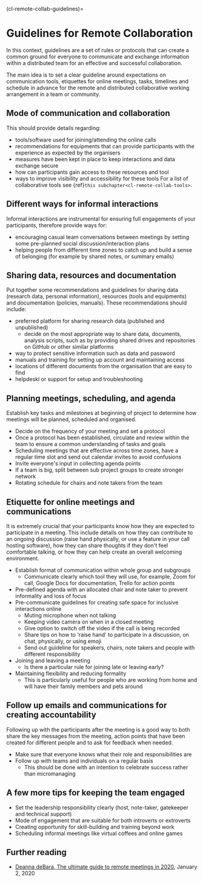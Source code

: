 (cl-remote-collab-guidelines)=
# Guidelines for Remote Collaboration

In this context, guidelines are a set of rules or protocols that can create a common ground for everyone to communicate and exchange information within a distributed team for an effective and successful collaboration.

The main idea is to set a clear guideline around expectations on communication tools, etiquettes for online meetings, tasks, timelines and schedule in advance for the remote and distributed collaborative working arrangement in a team or community.

## Mode of communication and collaboration
<!---Add details and more points point to other chapters for details--->

This should provide details regarding:
- tools/software used for joining/attending the online calls
- recommendations for equipments that can provide participants with the experience as expected by the organisers
- measures have been kept in place to keep interactions and data exchange secure
- how can participants gain access to these resources and tool
- ways to improve visibility and accessibility for these tools
For a list of collaborative tools see {ref}`this subchapter<cl-remote-collab-tools>`.

## Different ways for informal interactions
<!---Add details and more points point to other chapters for details--->
Informal interactions are instrumental for ensuring full engagements of your participants, therefore provide ways for:
- encouraging casual team conversations between meetings by setting some pre-planned social discussion/interaction plans
- helping people from different time zones to catch up and build a sense of belonging (for example by shared notes, or summary emails)

## Sharing data, resources and documentation
<!---Add details and more points point to other chapters for details--->
Put together some recommendations and guidelines for sharing data (research data, personal information), resources (tools and equipments) and documentation (policies, manuals).
These recommendations should include:
- preferred platform for sharing research data (published and unpublished)
  - decide on the most appropriate way to share data, documents, analysis scripts, such as by providing shared drives and repositories on GitHub or other similar platforms
- way to protect sensitive information such as data and password
- manuals and training for setting up account and maintaining access
- locations of different documents from the organisation that are easy to find
- helpdeskl or support for setup and troubleshooting

## Planning meetings, scheduling, and agenda
<!---Add details and more points point to other chapters for details--->
Establish key tasks and milestones at beginning of project to determine how meetings will be planned, scheduled and organised.
- Decide on the frequency of your meeting and set a protocol
- Once a protocol has been established, circulate and review within the team to ensure a common understanding of tasks and goals
- Scheduling meetings that are effective across time zones, have a regular time slot and send out calendar invites to avoid confusions
- Invite everyone's input in collecting agenda points
- If a team is big, split between sub project groups to create stronger network
- Rotating schedule for chairs and note takers from the team

## Etiquette for online meetings and communications
<!---Add details and more points point to other chapters for details--->
It is extremely crucial that your participants know how they are expected to participate in a meeting.
This include details on how they can contribute to an ongoing discussion (raise hand physically, or use a feature in your call hosting software), how they can share thoughts if they don't feel comfortable talking, or how they can help create an overall welcoming environment.
- Establish format of communication within whole group and subgroups
  - Communicate clearly which tool they will use, for example, Zoom for call, Google Docs for documentation, Trello for action points
- Pre-defined agenda with an allocated chair and note taker to prevent informality and loss of focus
- Pre-communicate guidelines for creating safe space for inclusive interactions online
  - Muting microphone when not talking
  - Keeping video camera on when in a closed meeting
  - Give option to switch off the video if the call is being recorded
  - Share tips on how to 'raise hand' to participate in a discussion, on chat, physically, or using emoji
  - Send out guideline for speakers, chairs, note takers and people with different responsibility
- Joining and leaving a meeting
  - Is there a particular rule for joining late or leaving early?
- Maintaining flexibility and reducing formality
  - This is particularly useful for people who are working from home and will have their family members and pets around

## Follow up emails and communications for creating accountability
<!---Add details and more points point to other chapters for details--->
Following up with the participants after the meeting is a good way to both share the key messages from the meeting, action points that have been created for different people and to ask for feedback when needed.
- Make sure that everyone knows what their role and responsibilities are
- Follow up with teams and individuals on a regular basis
  - This should be done with an intention to celebrate success rather than micromanaging

## A few more tips for keeping the team engaged
<!---Add details and more points point to other chapters for details--->
- Set the leadership responsibility clearly (host, note-taker, gatekeeper and technical support)
- Mode of engagement that are suitable for both introverts or extroverts
- Creating opportunity for skill-building and training beyond work
- Scheduling informal meetings like virtual coffees and online games

## Further reading

- [Deanna deBara, The ultimate guide to remote meetings in 2020](https://slackhq.com/ultimate-guide-remote-meetings), January 2, 2020
